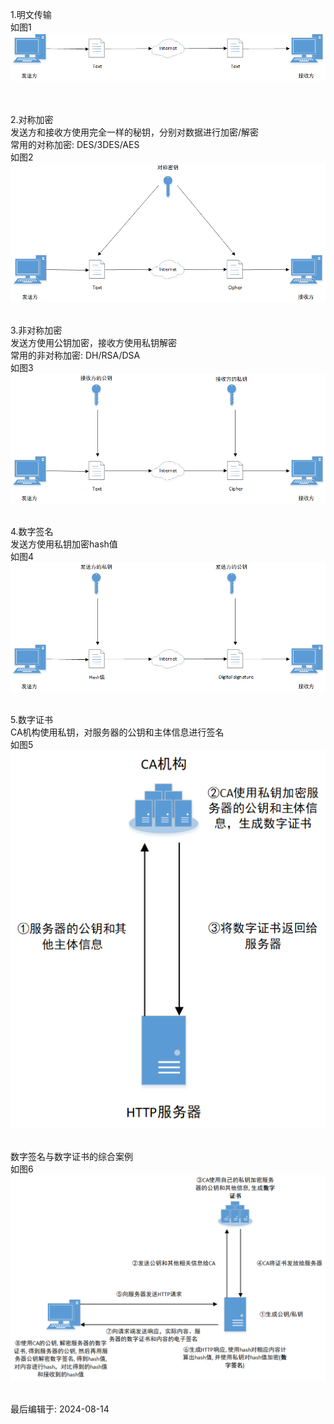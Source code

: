 1.明文传输<br>
如图1<br>
![image_not_found](pic/plain_text.png)<br>
<br>
<br>

2.对称加密<br>
发送方和接收方使用完全一样的秘钥，分别对数据进行加密/解密<br>
常用的对称加密: DES/3DES/AES<br>
如图2<br>
![image_not_found](pic/symmetric_encryption.png)
<br>
<br>

3.非对称加密<br>
发送方使用公钥加密，接收方使用私钥解密<br>
常用的非对称加密: DH/RSA/DSA<br>
如图3<br>
![image_not_found](pic/asymmetric_encryption.png)
<br>
<br>

4.数字签名<br>
发送方使用私钥加密hash值<br>
如图4<br>
![image_not_found](pic/digital_signature.png)
<br>
<br>

5.数字证书<br>
CA机构使用私钥，对服务器的公钥和主体信息进行签名<br>
如图5<br>
![image_not_found](pic/digital_certificate.png)
<br>
<br>

数字签名与数字证书的综合案例<br>
如图6<br>
![image_not_found](pic/digital_signature_and_certificate.png)
<br>
<br>

最后编辑于: 2024-08-14
